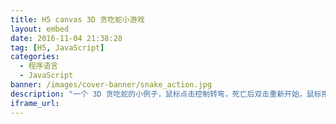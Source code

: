 ```yaml
---
title: H5 canvas 3D 贪吃蛇小游戏
layout: embed
date: 2016-11-04 21:38:28
tag: [H5, JavaScript]
categories:
  - 程序语言
  - JavaScript
banner: /images/cover-banner/snake_action.jpg
description: "一个 3D 贪吃蛇的小例子，鼠标点击控制转弯，死亡后双击重新开始，鼠标拖动旋转屏幕，wasd 键漫游世界~~ 我知道大家可以写得更好~嗯，要改进的地方有很多~~欢迎评论！"
iframe_url: 
---
```

